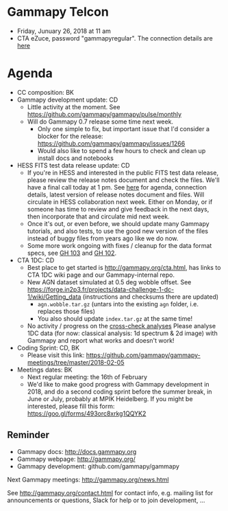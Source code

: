 # Gammapy Telcon

* Friday, Junuary 26, 2018 at 11 am
* CTA eZuce, password "gammapyregular".  The connection details are [here](ConnectionDetails.txt)

# Agenda

* CC composition: BK
* Gammapy development update: CD
  * Little activity at the moment. See https://github.com/gammapy/gammapy/pulse/monthly
  * Will do Gammapy 0.7 release some time next week.
    * Only one simple to fix, but important issue that I'd consider a blocker for the release:
      https://github.com/gammapy/gammapy/issues/1266
    * Would also like to spend a few hours to check and clean up install docs and notebooks
* HESS FITS test data release update: CD
  * If you're in HESS and interested in the public FITS test data release,
    please review the release notes document and check the files.
    We'll have a final call today at 1 pm.
    See [here](https://hess-confluence.desy.de/confluence/display/HESS/HESS+FITS+data+-+Meetings#HESSFITSdata-Meetings-2018-01-26)
    for agenda, connection details, latest version of release notes document and files.
    Will circulate in HESS collaboration next week. Either on Monday, or if someone has time to review
    and give feedback in the next days, then incorporate that and circulate mid next week.
  * Once it's out, or even before, we should update many Gammapy tutorials, and also tests, to use the
    good new version of the files instead of buggy files from years ago like we do now.
  * Some more work ongoing with fixes / cleanup for the data format specs, see
    [GH 103](https://github.com/open-gamma-ray-astro/gamma-astro-data-formats/pull/103) and
    [GH 102](https://github.com/open-gamma-ray-astro/gamma-astro-data-formats/issues/102).
* CTA 1DC: CD
  * Best place to get started is http://gammapy.org/cta.html,
    has links to CTA 1DC wiki page and our Gammapy-internal repo.
  * New AGN dataset simulated at 0.5 deg wobble offset.
    See https://forge.in2p3.fr/projects/data-challenge-1-dc-1/wiki/Getting_data (instructions and checksums there are updated)
    * `agn.wobble.tar.gz` (untars into the existing `agn` folder, i.e. replaces those files)
    * You also should update `index.tar.gz` at the same time!
  * No activity / progress on the [cross-check analyses](https://forge.in2p3.fr/projects/data-challenge-1-dc-1/wiki/Current_capabilities_and_limitations_of_the_analysis_tools#Test-casestargets)
    Please analyse 1DC data (for now: classical analysis: 1d spectrum & 2d image) with Gammapy and report what works and doesn't work!
* Coding Sprint: CD, BK
  * Please visit this link: https://github.com/gammapy/gammapy-meetings/tree/master/2018-02-05
* Meetings dates: BK
  * Next regular meeting: the 16th of February
  * We'd like to make good progress with Gammapy development in 2018,
    and do a second coding sprint before the summer break, in June or July,
    probably at MPIK Heidelberg.
    If you might be interested, please fill this form: https://goo.gl/forms/493orc8xrkg1QQYK2

## Reminder

* Gammapy docs: http://docs.gammapy.org
* Gammapy webpage: http://gammapy.org/
* Gammapy development: github.com/gammapy/gammapy

Next Gammapy meetings: http://gammapy.org/news.html

See http://gammapy.org/contact.html for contact info, e.g. mailing list
for announcements or questions, Slack for help or to join development, ...
